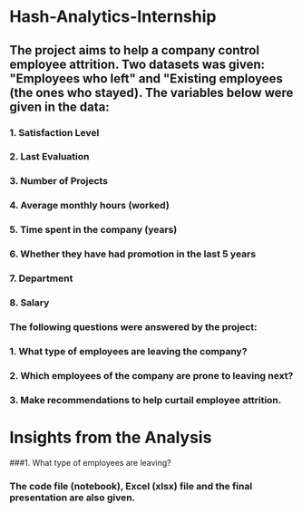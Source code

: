 # **Hash-Analytics-Internship**
## The project aims to help a company control employee attrition. Two datasets was given: "Employees who left" and "Existing  employees (the ones who stayed). The variables below were given in the data:
### 1.    Satisfaction Level
### 2.    Last Evaluation
### 3.    Number of Projects
### 4.    Average monthly hours (worked)
### 5.    Time spent in the company (years)
### 6.    Whether they have had promotion in the last 5 years
### 7.    Department
### 8.    Salary

### The following questions were answered by the project:
### 1.    What type of employees are leaving the company?
### 2.    Which employees of the company are prone to leaving next?
### 3.    Make recommendations to help curtail employee attrition.

# **Insights from the Analysis**
###1. What type of employees are leaving?



### The code file (notebook), Excel (xlsx) file and the final presentation are also given.
